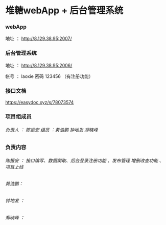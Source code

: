 # 堆糖webApp + 后台管理系统

### webApp

地址 ： http://8.129.38.95:2007/

### 后台管理系统

地址 ： http://8.129.38.95:2006/

帐号 ： laoxie  密码 123456   （有注册功能）

### 接口文档

https://easydoc.xyz/s/78073574

### 项目组成员

###### 负责人 ： 陈振安   组员 ：黄浩鹏 钟地发 郑晓峰

### 负责内容

###### 陈振安 ： 接口编写、数据爬取、后台登录注册功能 、发布管理 增删改查功能 、项目上线

###### 黄浩鹏：

###### 钟地发 ：

###### 郑晓峰 ：

